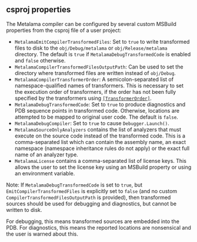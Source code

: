 ## csproj properties

The Metalama compiler can be configured by several custom MSBuild properties from the csproj file of a user project:

* `MetalamaEmitCompilerTransformedFiles`: Set to `true` to write transformed files to disk to the `obj/Debug/metalama` or `obj/Release/metalama` directory. The default is `true` if `MetalamaDebugTransformedCode` is enabled and `false` otherwise.
* `MetalamaCompilerTransformedFilesOutputPath`: Can be used to set the directory where transformed files are written instead of `obj/Debug`.
* `MetalamaCompilerTransformerOrder`: A semicolon-separated list of namespace-qualified names of transformers. This is necessary to set the execution order of transformers, if the order has not been fully specified by the transformers using [`[TransformerOrder]`](API.md#TransformerOrderAttribute).
* `MetalamaDebugTransformedCode`: Set to `true` to produce diagnostics and PDB sequence points in transformed code. Otherwise, locations are attempted to be mapped to original user code. The default is `false`.
* `MetalamaDebugCompiler`: Set to `true` to cause `Debugger.Launch()`.
* `MetalamaSourceOnlyAnalyzers` contains the list of analyzers that must execute on the source code instead of the transformed code. This is a comma-separated list which can contain the assembly name, an exact namespace (namespace inheritance rules do not apply) or the exact full name of an analyzer type.
* `MetalamaLicense` contains a comma-separated list of license keys. This allows the user to set the license key using an MSBuild property or using an environment variable.

Note: If `MetalamaDebugTransformedCode` is set to `true`, but `EmitCompilerTransformedFiles` is explicitly set to `false` (and no custom `CompilerTransformedFilesOutputPath` is provided), then transformed sources should be used for debugging and diagnostics, but cannot be written to disk.

For debugging, this means transformed sources are embedded into the PDB. For diagnostics, this means the reported locations are nonsensical and the user is warned about this.